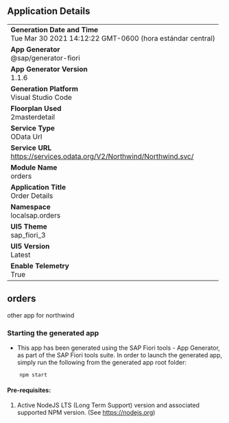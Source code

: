 ## Application Details
|               |
| ------------- |
|**Generation Date and Time**<br>Tue Mar 30 2021 14:12:22 GMT-0600 (hora estándar central)|
|**App Generator**<br>@sap/generator-fiori|
|**App Generator Version**<br>1.1.6|
|**Generation Platform**<br>Visual Studio Code|
|**Floorplan Used**<br>2masterdetail|
|**Service Type**<br>OData Url|
|**Service URL**<br>https://services.odata.org/V2/Northwind/Northwind.svc/
|**Module Name**<br>orders|
|**Application Title**<br>Order Details|
|**Namespace**<br>localsap.orders|
|**UI5 Theme**<br>sap_fiori_3|
|**UI5 Version**<br>Latest|
|**Enable Telemetry**<br>True|

## orders

other app for northwind

### Starting the generated app

-   This app has been generated using the SAP Fiori tools - App Generator, as part of the SAP Fiori tools suite.  In order to launch the generated app, simply run the following from the generated app root folder:

```
    npm start
```


#### Pre-requisites:

1. Active NodeJS LTS (Long Term Support) version and associated supported NPM version.  (See https://nodejs.org)


